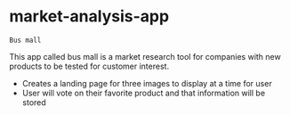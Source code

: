 # market-analysis-app

    Bus mall
This app called bus mall is a market research tool for companies with new products to be tested for customer interest.

* Creates a landing page for three images to display at a time for user
* User will vote on their favorite product and that information will be stored